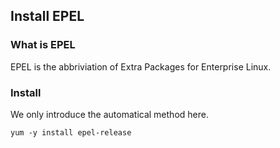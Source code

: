 ## Install EPEL
### What is EPEL
EPEL is the abbriviation of Extra Packages for Enterprise Linux.
### Install
We only introduce the automatical method here.
````
yum -y install epel-release
````
